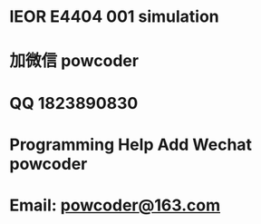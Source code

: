# IEOR E4404 001 simulation
# 加微信 powcoder

# QQ 1823890830

# Programming Help Add Wechat powcoder

# Email: powcoder@163.com


